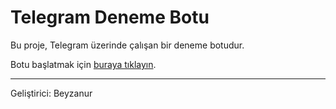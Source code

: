 # Telegram Deneme Botu

Bu proje, Telegram üzerinde çalışan bir deneme botudur.

Botu başlatmak için [buraya tıklayın](https://t.me/alisverisdenemebot).

---
Geliştirici: Beyzanur
